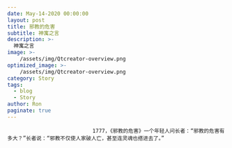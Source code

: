 ```yaml
---
date: May-14-2020 00:00:00
layout: post
title: 邪教的危害
subtitle: 神寓之言
description: >-
  神寓之言
image: >-
    /assets/img/Qtcreator-overview.png
optimized_image: >-
    /assets/img/Qtcreator-overview.png
category: Story
tags:
  - blog
  - Story
author: Ron
paginate: true
---
```


							　　1777，《邪教的危害》一个年轻人问长者：“邪教的危害有多大？”长者说：“邪教不仅使人家破人亡，甚至连灵魂也搭进去了。”
							
							
						